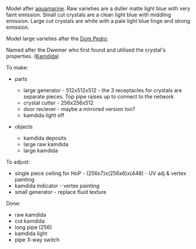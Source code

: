 Model after [aquamarine](https://en.wikipedia.org/wiki/Aquamarine_(gem)). Raw varieties are a duller matte
light blue with very faint emission. Small cut crystals are a clean light blue with middling emission. Large
cut crystals are white with a pale light blue tinge and strong emission.

Model large varieties after the [Dom Pedro](https://en.wikipedia.org/wiki/Dom_Pedro_aquamarine#/media/File:Dom_Pedro_Aquamarine_Better_Picture.jpg).

Named after the Dwemer who first found and utilised the crystal's properties. ([Kamdida](https://en.uesp.net/wiki/Lore:Names#Dwemer))

To make:

* parts
  * large generator - 512x512x512 - the 3 receptacles for crystals are separate pieces. Top pipe raises up to connect to the network
  * crystal cutter - 256x256x512
  * door reciever - maybe a mirrored version too?
  * kamdida light off

* objects
  * kamdida deposits
  * large raw kamdida
  * large kamdida

To adjust:

* single piece ceiling for HoP - (256x7)x(256x6)x(448) - UV adj & vertex painting
* kamdida indicator - vertex painting
* small generator - replace fluid texture

Done:

* raw kamdida
* cut kamdida
* long pipe (256)
* kamdida light
* pipe 3-way switch